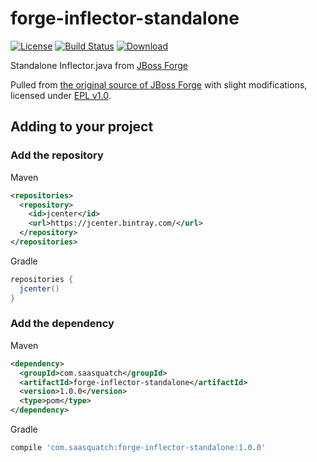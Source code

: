 # forge-inflector-standalone

[![License](https://img.shields.io/badge/License-EPL%201.0-red.svg)](https://opensource.org/licenses/EPL-1.0)
[![Build Status](https://travis-ci.org/saasquatch/forge-inflector-standalone.svg?branch=master)](https://travis-ci.org/saasquatch/forge-inflector-standalone)
[ ![Download](https://api.bintray.com/packages/saasquatch/java-libs/json-schema-inferrer/images/download.svg) ](https://bintray.com/saasquatch/java-libs/json-schema-inferrer/_latestVersion)

Standalone Inflector.java from [JBoss Forge](https://github.com/forge)

Pulled from [the original source of JBoss Forge](https://github.com/forge/core/blob/223ea7fd6b53951787f778e48b3507b1da6e87e9/text/src/main/java/org/jboss/forge/addon/text/Inflector.java) with slight modifications, licensed under [EPL v1.0](https://www.eclipse.org/legal/epl-v10.html).

## Adding to your project

### Add the repository

Maven

```xml
<repositories>
  <repository>
    <id>jcenter</id>
    <url>https://jcenter.bintray.com/</url>
  </repository>
</repositories>
```

Gradle

```gradle
repositories {
  jcenter()
}
```

### Add the dependency

Maven

```xml
<dependency>
  <groupId>com.saasquatch</groupId>
  <artifactId>forge-inflector-standalone</artifactId>
  <version>1.0.0</version>
  <type>pom</type>
</dependency>
```

Gradle

```gradle
compile 'com.saasquatch:forge-inflector-standalone:1.0.0'
```
